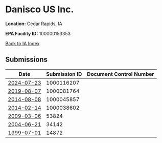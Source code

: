# Danisco US Inc.

**Location:** Cedar Rapids, IA

**EPA Facility ID:** 100000153353

[Back to IA Index](../../index.md)

## Submissions

| Date | Submission ID | Document Control Number |
|------|--------------|-------------------------|
| [2024-07-23](submissions/1000116207.md) | 1000116207 |  |
| [2019-08-07](submissions/1000081764.md) | 1000081764 |  |
| [2014-08-08](submissions/1000045857.md) | 1000045857 |  |
| [2014-02-14](submissions/1000038602.md) | 1000038602 |  |
| [2009-03-06](submissions/53824.md) | 53824 |  |
| [2004-06-21](submissions/34142.md) | 34142 |  |
| [1999-07-01](submissions/14872.md) | 14872 |  |
